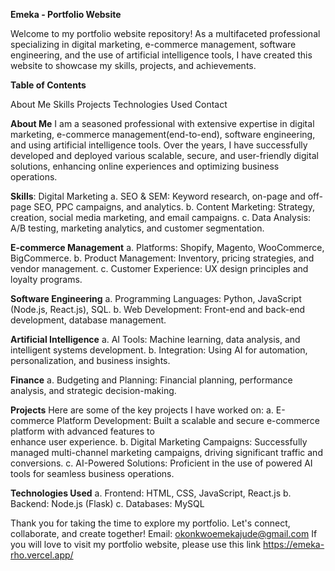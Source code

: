 **Emeka - Portfolio Website**

Welcome to my portfolio website repository! As a multifaceted professional specializing in digital marketing, e-commerce management, software engineering, and the use of artificial intelligence tools, I have created this website to showcase my skills, projects, and achievements.

**Table of Contents**

About Me
Skills
Projects
Technologies Used
Contact

**About Me**
I am a seasoned professional with extensive expertise in digital marketing, e-commerce management(end-to-end), software engineering, and using artificial intelligence tools. Over the years, I have successfully developed and deployed various scalable, secure, and user-friendly digital solutions, enhancing online experiences and optimizing business operations.

**Skills**:
Digital Marketing
a. SEO & SEM: Keyword research, on-page and off-page SEO, PPC campaigns, and analytics.
b. Content Marketing: Strategy, creation, social media marketing, and email campaigns.
c. Data Analysis: A/B testing, marketing analytics, and customer segmentation.

**E-commerce Management**
a. Platforms: Shopify, Magento, WooCommerce, BigCommerce.
b. Product Management: Inventory, pricing strategies, and vendor management.
c. Customer Experience: UX design principles and loyalty programs.

**Software Engineering**
a. Programming Languages: Python, JavaScript (Node.js, React.js), SQL.
b. Web Development: Front-end and back-end development, database management.

**Artificial Intelligence**
a. AI Tools: Machine learning, data analysis, and intelligent systems development.
b. Integration: Using AI for automation, personalization, and business insights.

**Finance**
a. Budgeting and Planning: Financial planning, performance analysis, and strategic decision-making.

**Projects**
Here are some of the key projects I have worked on:
a. E-commerce Platform Development: Built a scalable and secure e-commerce platform with advanced features to  
   enhance user experience.
b. Digital Marketing Campaigns: Successfully managed multi-channel marketing campaigns, driving significant traffic 
   and conversions.
c. AI-Powered Solutions: Proficient in the use of powered AI tools for seamless business operations.

**Technologies Used**
a. Frontend: HTML, CSS, JavaScript, React.js
b. Backend: Node.js (Flask)
c. Databases: MySQL

Thank you for taking the time to explore my portfolio. Let's connect, collaborate, and create together!
Email: okonkwoemekajude@gmail.com
If you will love to visit my portfolio website, please use this link https://emeka-rho.vercel.app/
